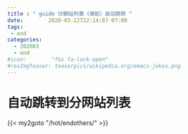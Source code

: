 ```yaml
---
title : " guide 分網站列表（導航）自动跳转 "
date:        2020-03-22T22:14:07-07:00
tags:
 - end
categories:
  - 202003
  - end
#icon:        "fas fa-lock-open"
#resImgTeaser: teaserpics/wikipedia.org/emacs-jokes.png
---
```



# 自动跳转到分网站列表

{{< my2goto "/hot/endothers/" >}}

